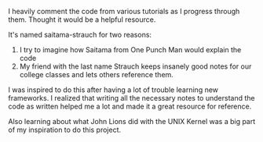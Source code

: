 I heavily comment the code from various tutorials as I progress through them. Thought it would be a helpful resource.

It's named saitama-strauch for two reasons:
1) I try to imagine how Saitama from One Punch Man would explain the code
2) My friend with the last name Strauch keeps insanely good notes for our college classes and lets others reference them.

I was inspired to do this after having a lot of trouble learning new frameworks. I realized that writing all the necessary notes to understand the code as written helped me a lot and made it a great resource for reference.

Also learning about what John Lions did with the UNIX Kernel was a big part of my inspiration to do this project.